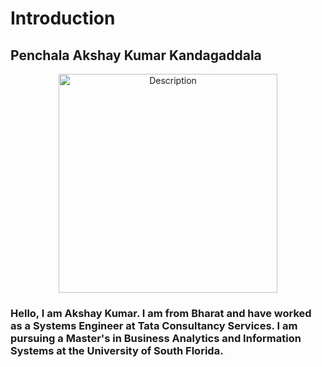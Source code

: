 # Introduction

## Penchala Akshay Kumar Kandagaddala

<p align="center">
  <img src="https://github.com/username/repo/raw/main/path/to/your/image.jpg" width="350" alt="Description">
</p>

### Hello, I am Akshay Kumar. I am from Bharat and have worked as a Systems Engineer at Tata Consultancy Services. I am pursuing a Master's in Business Analytics and Information Systems at the University of South Florida.
